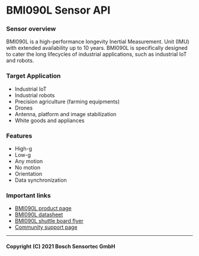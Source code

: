 # BMI090L Sensor API

### Sensor overview

BMI090L is a high-performance longevity Inertial Measurement. Unit (IMU) with extended availability up to 10 years. BMI090L is specifically designed to cater the long lifecycles of industrial applications, such as industrial IoT and robots.

### Target Application
- Industrial IoT
- Industrial robots
- Precision agriculture (farming equipments)
- Drones
- Antenna, platform and image stabilization
- White goods and appliances 

### Features
- High-g
- Low-g
- Any motion
- No motion
- Orientation
- Data synchronization

### Important links

- [BMI090L product page](https://www.bosch-sensortec.com/products/motion-sensors/imus/bmi090l/)
- [BMI090L datasheet](https://www.bosch-sensortec.com/media/boschsensortec/downloads/datasheets/bst-bmi090l-ds000.pdf)
- [BMI090L shuttle board flyer](https://www.bosch-sensortec.com/media/boschsensortec/downloads/shuttle_board_flyer/bst-dhw-fl044.pdf)
- [Community support page](https://community.bosch-sensortec.com)

---
#### Copyright (C) 2021 Bosch Sensortec GmbH
